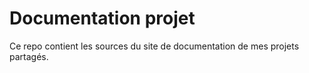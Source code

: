 # Documentation projet

Ce repo contient les sources du site de documentation de mes projets partagés.